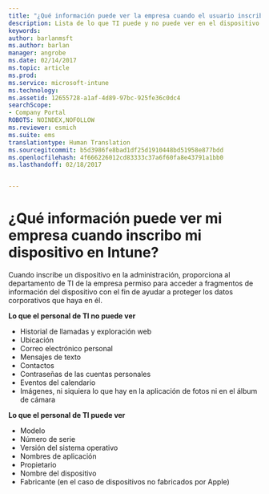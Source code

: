 ```yaml
---
title: "¿Qué información puede ver la empresa cuando el usuario inscribe el dispositivo? | Microsoft Docs"
description: Lista de lo que TI puede y no puede ver en el dispositivo administrado.
keywords: 
author: barlanmsft
ms.author: barlan
manager: angrobe
ms.date: 02/14/2017
ms.topic: article
ms.prod: 
ms.service: microsoft-intune
ms.technology: 
ms.assetid: 12655728-a1af-4d89-97bc-925fe36c0dc4
searchScope:
- Company Portal
ROBOTS: NOINDEX,NOFOLLOW
ms.reviewer: esmich
ms.suite: ems
translationtype: Human Translation
ms.sourcegitcommit: b5d3986fe8bad1df25d1910448bd51958e877bdd
ms.openlocfilehash: 4f666226012cd83333c37a6f60fa8e43791a1bb0
ms.lasthandoff: 02/18/2017


---
```


# <a name="what-information-can-my-company-see-when-i-enroll-my-device-in-intune"></a>¿Qué información puede ver mi empresa cuando inscribo mi dispositivo en Intune?

Cuando inscribe un dispositivo en la administración, proporciona al departamento de TI de la empresa permiso para acceder a fragmentos de información del dispositivo con el fin de ayudar a proteger los datos corporativos que haya en él.

**Lo que el personal de TI no puede ver**

- Historial de llamadas y exploración web
-    Ubicación
- Correo electrónico personal
- Mensajes de texto
- Contactos
-    Contraseñas de las cuentas personales
- Eventos del calendario
- Imágenes, ni siquiera lo que hay en la aplicación de fotos ni en el álbum de cámara

**Lo que el personal de TI puede ver**

-   Modelo
-   Número de serie
-   Versión del sistema operativo
-   Nombres de aplicación
-   Propietario
-   Nombre del dispositivo
-   Fabricante (en el caso de dispositivos no fabricados por Apple)

